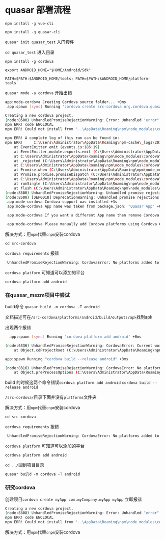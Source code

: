 # quasar 部署流程

`npm install -g vue-cli`

`npm install -g quasar-cli`

`quasar init quasar_test` 入门套件

`cd quasar_test` 进入目录

`npm install -g cordova`

`export ANDROID_HOME="$HOME/Android/Sdk"`

`PATH=$PATH:$ANDROID_HOME/tools; PATH=$PATH:$ANDROID_HOME/platform-tools`

`quasar mode -a cordova` 开始出错

``` bash
app:mode-cordova Creating Cordova source folder... +0ms
 app:spawn [sync] Running "cordova create src-cordova org.cordova.quasar.app Quasar App" +0ms

Creating a new cordova project.
(node:8500) UnhandledPromiseRejectionWarning: Error: Unhandled "error" event. (  Error from Cordova Fetch: Error: cmd: Command failed with exit code 1 Error output:
npm ERR! code ENOLOCAL
npm ERR! Could not install from "..\AppData\Roaming\npm\node_modules\cordova\node_modules\_cordova-app-hello-world@3.12.0@cordova-app-hello-world\index.js" as it does not contain a package.json file.

npm ERR! A complete log of this run can be found in:
npm ERR!     C:\Users\Administrator\AppData\Roaming\npm-cache\_logs\2018-09-17T05_59_50_394Z-debug.log)
    at EventEmitter.emit (events.js:186:19)
    at EventEmitter.module.exports.emit (C:\Users\Administrator\AppData\Roaming\npm\node_modules\cordova\node_modules\_cordova-common@2.2.5@cordova-common\src\events.js:71:17)
    at C:\Users\Administrator\AppData\Roaming\npm\node_modules\cordova\node_modules\_cordova-create@1.1.2@cordova-create\index.js:206:32
    at _rejected (C:\Users\Administrator\AppData\Roaming\npm\node_modules\cordova\node_modules\_q@1.5.1@q\q.js:864:24)
    at C:\Users\Administrator\AppData\Roaming\npm\node_modules\cordova\node_modules\_q@1.5.1@q\q.js:890:30
    at Promise.when (C:\Users\Administrator\AppData\Roaming\npm\node_modules\cordova\node_modules\_q@1.5.1@q\q.js:1142:31)
    at Promise.promise.promiseDispatch (C:\Users\Administrator\AppData\Roaming\npm\node_modules\cordova\node_modules\_q@1.5.1@q\q.js:808:41)
    at C:\Users\Administrator\AppData\Roaming\npm\node_modules\cordova\node_modules\_q@1.5.1@q\q.js:624:44
    at runSingle (C:\Users\Administrator\AppData\Roaming\npm\node_modules\cordova\node_modules\_q@1.5.1@q\q.js:137:13)
    at flush (C:\Users\Administrator\AppData\Roaming\npm\node_modules\cordova\node_modules\_q@1.5.1@q\q.js:125:13)
(node:8500) UnhandledPromiseRejectionWarning: Unhandled promise rejection. This error originated either by throwing inside of an async function without a catch block, or by rejecting a promise which was not handled with .catch(). (rejection id: 1)
(node:8500) [DEP0018] DeprecationWarning: Unhandled promise rejections are deprecated. In the future, promise rejections that are not handled will terminate the Node.js process with a non-zero exit code.
 app:mode-cordova Cordova support was installed +3s
 app:mode-cordova App name was taken from package.json: "Quasar App" +0ms

 app:mode-cordova If you want a different App name then remove Cordova support, edit productName field from package.json then add Cordova support again. +0ms

 app:mode-cordova Please manually add Cordova platforms using Cordova CLI from the newly created "src-cordova" folder. +0ms

```

解决方式：用`npm`代替`cnpm`安装cordova


`cd src-cordova`

`cordova requirements` 报错

``` bash
 UnhandledPromiseRejectionWarning: CordovaError: No platforms added to this project. Please use `cordova platform add <platform>`.
```

`cordova platform` 可知道可以添加的平台

`cordova platform add android`


### 在quasar_mszm项目中尝试

build命令 `quasar build -m cordova -T android`

文档描述可在`/src-cordova/platforms/android/build/outputs/apk`找到apk

出现两个报错

``` bash
  app:spawn [sync] Running "cordova platform add android" +0ms

(node:6336) UnhandledPromiseRejectionWarning: CordovaError: Current working directory is not a Cordova-based project.
    at Object.cdProjectRoot (C:\Users\Administrator\AppData\Roaming\npm\node_modules\cordova\node_modules\_cordova-lib@8.0.0@cordova-lib\src\cordova\util.js:170                                :15)
```


``` bash
app:spawn Running "cordova build --release android" +0ms

(node:8316) UnhandledPromiseRejectionWarning: CordovaError: No platforms added to this project. Please use `cordova platform add <platform>`.
    at Object.preProcessOptions (C:\Users\Administrator\AppData\Roaming\npm\node                                _modules\cordova\node_modules\_cordova-lib@8.0.0@cordova-lib\src\cordova\util.js                                :312:15)

```

build 的时候这两个命令错误`cordova platform add android` `cordova build --release android`

`/src-cordova/`目录下面并没有`platforms`文件夹


解决方式：用`npm`代替`cnpm`安装cordova


`cd src-cordova`

`cordova requirements` 报错

``` bash
 UnhandledPromiseRejectionWarning: CordovaError: No platforms added to this project. Please use "cordova platform add <platform>".
```

`cordova platform` 可知道可以添加的平台

`cordova platform add android`

`cd ../`回到项目目录

`quasar build -m cordova -T android`


### 研究cordova

创建项目`cordova create myApp com.myCompany.myApp myApp` 立即报错

``` bash
Creating a new cordova project.
(node:8308) UnhandledPromiseRejectionWarning: Error: Unhandled "error" event. (  Error from Cordova Fetch: Error: cmd: Command failed with exit code 1 Error output:
npm ERR! code ENOLOCAL
npm ERR! Could not install from "..\AppData\Roaming\npm\node_modules\cordova\node_modules\_cordova-app-hello-world@3.12.0@cordova-app-hello-world\index.js" as it does not contain a package.json file.

```

解决方式：用`npm`代替`cnpm`安装cordova